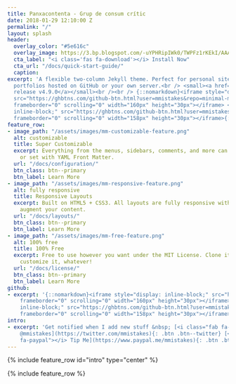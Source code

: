 ```yaml
---
title: Panxacontenta - Grup de consum crític
date: 2018-01-29 12:10:00 Z
permalink: "/"
layout: splash
header:
  overlay_color: "#5e616c"
  overlay_image: https://3.bp.blogspot.com/-uYPHRipIWk0/TWPFz1rKEkI/AAAAAAAAAN0/561Bx9OQ9nQ/s1600/cabecera_04.jpg
  cta_label: "<i class='fas fa-download'></i> Install Now"
  cta_url: "/docs/quick-start-guide/"
  caption: 
excerpt: 'A flexible two-column Jekyll theme. Perfect for personal sites, blogs, and
  portfolios hosted on GitHub or your own server.<br /> <small><a href="https://github.com/mmistakes/minimal-mistakes/releases/tag/4.9.0">Latest
  release v4.9.0</a></small><br /><br /> {::nomarkdown}<iframe style="display: inline-block;"
  src="https://ghbtns.com/github-btn.html?user=mmistakes&repo=minimal-mistakes&type=star&count=true&size=large"
  frameborder="0" scrolling="0" width="160px" height="30px"></iframe> <iframe style="display:
  inline-block;" src="https://ghbtns.com/github-btn.html?user=mmistakes&repo=minimal-mistakes&type=fork&count=true&size=large"
  frameborder="0" scrolling="0" width="158px" height="30px"></iframe>{:/nomarkdown}'
feature_row:
- image_path: "/assets/images/mm-customizable-feature.png"
  alt: customizable
  title: Super Customizable
  excerpt: Everything from the menus, sidebars, comments, and more can be configured
    or set with YAML Front Matter.
  url: "/docs/configuration/"
  btn_class: btn--primary
  btn_label: Learn More
- image_path: "/assets/images/mm-responsive-feature.png"
  alt: fully responsive
  title: Responsive Layouts
  excerpt: Built on HTML5 + CSS3. All layouts are fully responsive with helpers to
    augment your content.
  url: "/docs/layouts/"
  btn_class: btn--primary
  btn_label: Learn More
- image_path: "/assets/images/mm-free-feature.png"
  alt: 100% free
  title: 100% Free
  excerpt: Free to use however you want under the MIT License. Clone it, fork it,
    customize it, whatever!
  url: "/docs/license/"
  btn_class: btn--primary
  btn_label: Learn More
github:
- excerpt: '{::nomarkdown}<iframe style="display: inline-block;" src="https://ghbtns.com/github-btn.html?user=mmistakes&repo=minimal-mistakes&type=star&count=true&size=large"
    frameborder="0" scrolling="0" width="160px" height="30px"></iframe> <iframe style="display:
    inline-block;" src="https://ghbtns.com/github-btn.html?user=mmistakes&repo=minimal-mistakes&type=fork&count=true&size=large"
    frameborder="0" scrolling="0" width="158px" height="30px"></iframe>{:/nomarkdown}'
intro:
- excerpt: 'Get notified when I add new stuff &nbsp; [<i class="fab fa-twitter"></i>
    @mmistakes](https://twitter.com/mmistakes){: .btn .btn--twitter} [<i class="fab
    fa-paypal"></i> Tip Me](https://www.paypal.me/mmistakes){: .btn .btn--primary}'
---
```


{% include feature_row id="intro" type="center" %}

{% include feature_row %}
